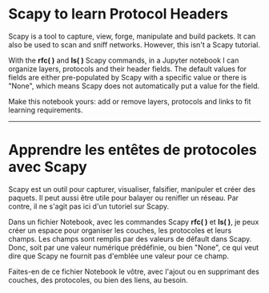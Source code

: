 # Scapy to learn Protocol Headers

Scapy is a tool to capture, view, forge, manipulate and build packets. It can also be used to scan and sniff networks. However, this isn't a Scapy tutorial. 

With the **rfc( )** and **ls( )** Scapy commands, in a Jupyter notebook I can organize layers, protocols and their header fields. The default values for fields are either pre-populated by Scapy with a specific value or there is "None", which means Scapy does not automatically put a value for the field.  

Make this notebook yours: add or remove layers, protocols and links to fit learning requirements.

----------
# Apprendre les entêtes de protocoles avec Scapy 

Scapy est un outil pour capturer, visualiser, falsifier, manipuler et créer des paquets. Il peut aussi être utile pour balayer ou renifler un réseau. Par contre, il ne s'agit pas ici d'un tutoriel sur Scapy.  

  
Dans un fichier Notebook, avec les commandes Scapy **rfc( )** et **ls( )**, je peux créer un espace pour organiser les couches, les protocoles et leurs champs. Les champs sont remplis par des valeurs de défault dans Scapy. Donc, soit par une valeur numérique prédéfinie, ou bien "None", ce qui veut dire que Scapy ne fournit pas d'emblée une valeur pour ce champ.  


Faites-en de ce fichier Notebook le vôtre, avec l'ajout ou en supprimant des couches, des protocoles, ou bien des liens, au besoin. 
